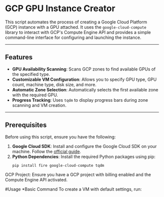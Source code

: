 # GCP GPU Instance Creator

This script automates the process of creating a Google Cloud Platform (GCP) instance with a GPU attached. It uses the `google-cloud-compute` library to interact with GCP's Compute Engine API and provides a simple command-line interface for configuring and launching the instance.

---

## Features

- **GPU Availability Scanning**: Scans GCP zones to find available GPUs of the specified type.
- **Customizable VM Configuration**: Allows you to specify GPU type, GPU count, machine type, disk size, and more.
- **Automatic Zone Selection**: Automatically selects the first available zone with the required GPU.
- **Progress Tracking**: Uses `tqdm` to display progress bars during zone scanning and VM creation.

---

## Prerequisites

Before using this script, ensure you have the following:

1. **Google Cloud SDK**: Install and configure the Google Cloud SDK on your machine. Follow the [official guide](https://cloud.google.com/sdk/docs/install).
2. **Python Dependencies**: Install the required Python packages using pip:
   ```bash
   pip install fire google-cloud-compute tqdm

GCP Project: Ensure you have a GCP project with billing enabled and the Compute Engine API activated.

#Usage
*Basic Command
To create a VM with default settings, run:

